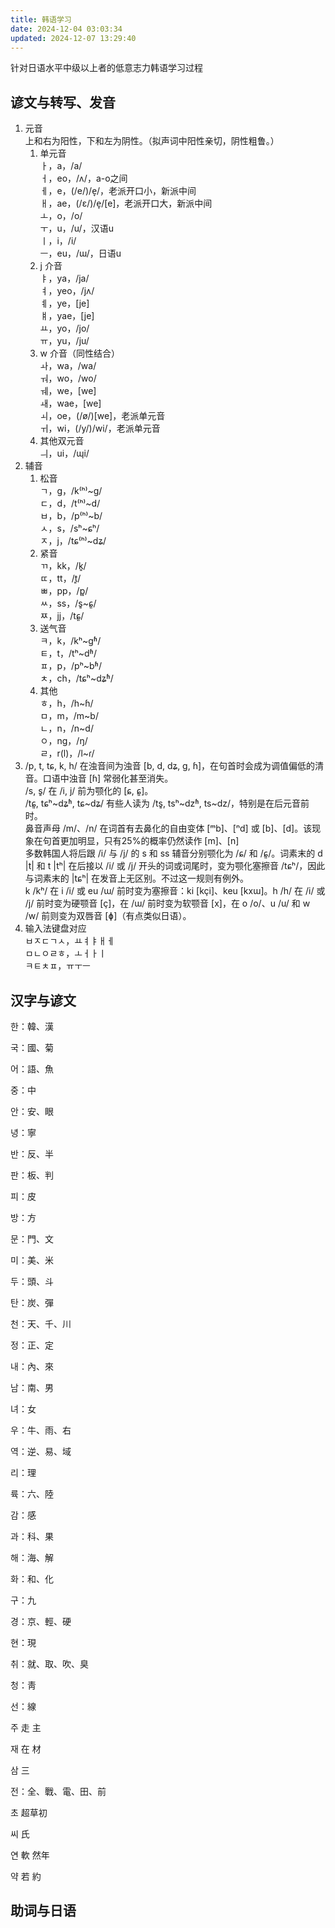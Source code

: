 ```yaml
---
title: 韩语学习
date: 2024-12-04 03:03:34
updated: 2024-12-07 13:29:40
---
```

针对日语水平中级以上者的低意志力韩语学习过程

## 谚文与转写、发音
1. 元音  
上和右为阳性，下和左为阴性。（拟声词中阳性亲切，阴性粗鲁。）
    1. 单元音  
ㅏ，a，/a/  
ㅓ，eo，/ʌ/，a-o之间  
ㅔ，e，(/e/)/e̞/，老派开口小，新派中间  
ㅐ，ae，(/ɛ/)/e̞/[e]，老派开口大，新派中间  
ㅗ，o，/o/  
ㅜ，u，/u/，汉语u  
ㅣ，i，/i/  
ㅡ，eu，/ɯ/，日语u
    2. j 介音  
ㅑ，ya，/ja/  
ㅕ，yeo，/jʌ/  
ㅖ，ye，[je]  
ㅒ，yae，[je]  
ㅛ，yo，/jo/  
ㅠ，yu，/ju/
    3. w 介音（同性结合）  
ㅘ，wa，/wa/  
ㅝ，wo，/wo/  
ㅞ，we，[we]  
ㅙ，wae，[we]  
ㅚ，oe，(/ø/)[we]，老派单元音    
ㅟ，wi，(/y/)/wi/，老派单元音
    4. 其他双元音  
ㅢ，ui，/ɰi/
2. 辅音
    1. 松音  
ㄱ，g，/k⁽ʰ⁾~ɡ/  
ㄷ，d，/t⁽ʰ⁾~d/  
ㅂ，b，/p⁽ʰ⁾~b/  
ㅅ，s，/sʰ~ɕʰ/  
ㅈ，j，/tɕ⁽ʰ⁾~dʑ/
    2. 紧音  
ㄲ，kk，/k͈/  
ㄸ，tt，/t͈/  
ㅃ，pp，/p͈/  
ㅆ，ss，/s͈~ɕ͈/  
ㅉ，jj，/tɕ͈/
    3. 送气音  
ㅋ，k，/kʰ~ɡʱ/  
ㅌ，t，/tʰ~dʱ/  
ㅍ，p，/pʰ~bʱ/  
ㅊ，ch，/tɕʰ~dʑʱ/
    4. 其他  
ㅎ，h，/h~ɦ/  
ㅁ，m，/m~b/  
ㄴ，n，/n~d/  
ㅇ，ng，/ŋ/  
ㄹ，r(l)，/l~ɾ/
3. /p, t, tɕ, k, h/ 在浊音间为浊音 [b, d, dʑ, ɡ, ɦ]，在句首时会成为调值偏低的清音。口语中浊音 [ɦ] 常弱化甚至消失。  
/s, s͈/ 在 /i, j/ 前为颚化的 [ɕ, ɕ͈]。  
/tɕ͈, tɕʰ~dʑʱ, tɕ~dʑ/ 有些人读为 /ts͈, tsʰ~dzʱ, ts~dz/，特别是在后元音前时。  
鼻音声母 /m/、/n/ 在词首有去鼻化的自由变体 [ᵐb]、[ⁿd] 或 [b]、[d]。该现象在句首更加明显，只有25%的概率仍然读作 [m]、[n]  
多数韩国人将后跟 /i/ 与 /j/ 的 s 和 ss 辅音分别颚化为 /ɕ/ 和 /ɕ͈/。词素末的 d |t| 和 t |tʰ| 在后接以 /i/ 或 /j/ 开头的词或词尾时，变为颚化塞擦音 /tɕʰ/，因此与词素末的 |tɕʰ| 在发音上无区别。不过这一规则有例外。  
k /kʰ/ 在 i /i/ 或 eu /ɯ/ 前时变为塞擦音：ki [kçi]、keu [kxɯ]。h /h/ 在 /i/ 或 /j/ 前时变为硬颚音 [ç]，在 /ɯ/ 前时变为软颚音 [x]，在 o /o/、u /u/ 和 w /w/ 前则变为双唇音 [ɸ]（有点类似日语）。
4. 输入法键盘对应  
ㅂㅈㄷㄱㅅ，ㅛㅕㅑㅐㅔ  
ㅁㄴㅇㄹㅎ，ㅗㅓㅏㅣ  
ㅋㅌㅊㅍ，ㅠㅜㅡ

## 汉字与谚文
한：韓、漢

국：國、菊

어：語、魚

중：中

안：安、眼

녕：寧

반：反、半

판：板、判

피：皮

방：方

문：門、文

미：美、米

두：頭、斗

탄：炭、彈

천：天、千、川

정：正、定

내：內、來

남：南、男

녀：女

우：牛、雨、右

역：逆、易、域

리：理

륙：六、陸

감：感

과：科、果

해：海、解

화：和、化

구：九

경：京、輕、硬

현：現

취：就、取、吹、臭

청：靑

선：線

주 走 主

재 在 材

삼 三

전：全、戰、電、田、前

초 超草初

씨 氏

연 軟 然年

약 若 約



## 助词与日语
